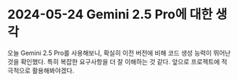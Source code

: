 # 2024-05-24 Gemini 2.5 Pro에 대한 생각

오늘 Gemini 2.5 Pro를 사용해보니, 확실히 이전 버전에 비해 코드 생성 능력이 뛰어난 것을 확인했다.
특히 복잡한 요구사항을 더 잘 이해하는 것 같다.
앞으로 프로젝트에 적극적으로 활용해봐야겠다.
